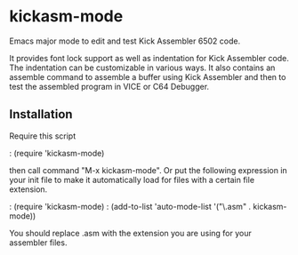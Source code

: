 # kickasm-mode
Emacs major mode to edit and test Kick Assembler 6502 code.

It provides font lock support as well as indentation for Kick Assembler code. 
The indentation can be customizable in various ways. It also contains an 
assemble command to assemble a buffer using Kick Assembler and then to test 
the assembled program in VICE or C64 Debugger.

## Installation

Require this script 

: (require 'kickasm-mode)

then call command "M-x kickasm-mode". Or put the following expression in your 
init file to make it automatically load for files with a certain file extension.

: (require 'kickasm-mode)
: (add-to-list 'auto-mode-list '("\\.asm" . kickasm-mode))

You should replace .asm with the extension you are using for your assembler 
files.
